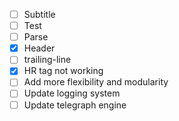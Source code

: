 - [ ] Subtitle
- [ ] Test
- [ ] Parse
- [X] Header
- [ ] trailing-line
- [x] HR tag not working
- [ ] Add more flexibility and modularity
- [ ] Update logging system
- [ ] Update telegraph engine